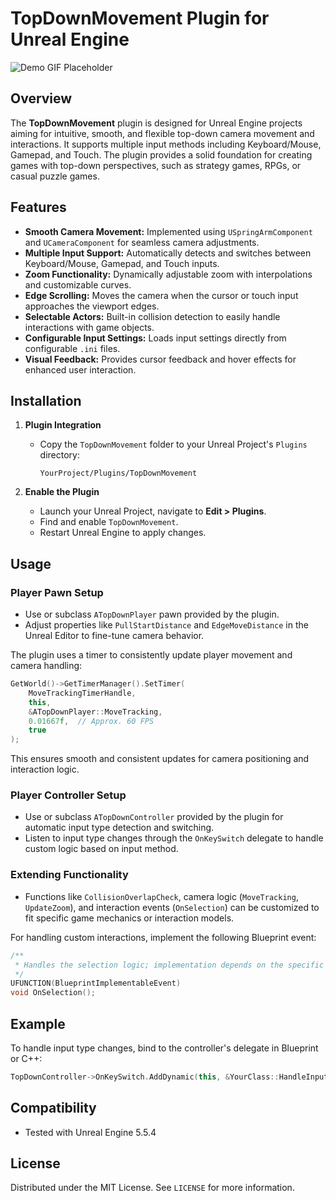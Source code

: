 # TopDownMovement Plugin for Unreal Engine

![Demo GIF Placeholder](YourDemoGIF.gif)

## Overview

The **TopDownMovement** plugin is designed for Unreal Engine projects aiming for intuitive, smooth, and flexible top-down camera movement and interactions. It supports multiple input methods including Keyboard/Mouse, Gamepad, and Touch. The plugin provides a solid foundation for creating games with top-down perspectives, such as strategy games, RPGs, or casual puzzle games.

## Features

- **Smooth Camera Movement:** Implemented using `USpringArmComponent` and `UCameraComponent` for seamless camera adjustments.
- **Multiple Input Support:** Automatically detects and switches between Keyboard/Mouse, Gamepad, and Touch inputs.
- **Zoom Functionality:** Dynamically adjustable zoom with interpolations and customizable curves.
- **Edge Scrolling:** Moves the camera when the cursor or touch input approaches the viewport edges.
- **Selectable Actors:** Built-in collision detection to easily handle interactions with game objects.
- **Configurable Input Settings:** Loads input settings directly from configurable `.ini` files.
- **Visual Feedback:** Provides cursor feedback and hover effects for enhanced user interaction.

## Installation

1. **Plugin Integration**

   - Copy the `TopDownMovement` folder to your Unreal Project's `Plugins` directory:
     ```
     YourProject/Plugins/TopDownMovement
     ```

2. **Enable the Plugin**

   - Launch your Unreal Project, navigate to **Edit > Plugins**.
   - Find and enable `TopDownMovement`.
   - Restart Unreal Engine to apply changes.

## Usage

### Player Pawn Setup

- Use or subclass `ATopDownPlayer` pawn provided by the plugin.
- Adjust properties like `PullStartDistance` and `EdgeMoveDistance` in the Unreal Editor to fine-tune camera behavior.

The plugin uses a timer to consistently update player movement and camera handling:

```cpp
GetWorld()->GetTimerManager().SetTimer(
    MoveTrackingTimerHandle,
    this,
    &ATopDownPlayer::MoveTracking,
    0.01667f,  // Approx. 60 FPS
    true
);
```

This ensures smooth and consistent updates for camera positioning and interaction logic.

### Player Controller Setup

- Use or subclass `ATopDownController` provided by the plugin for automatic input type detection and switching.
- Listen to input type changes through the `OnKeySwitch` delegate to handle custom logic based on input method.

### Extending Functionality

- Functions like `CollisionOverlapCheck`, camera logic (`MoveTracking`, `UpdateZoom`), and interaction events (`OnSelection`) can be customized to fit specific game mechanics or interaction models.

For handling custom interactions, implement the following Blueprint event:

```cpp
/**
 * Handles the selection logic; implementation depends on the specific project requirements.
 */
UFUNCTION(BlueprintImplementableEvent)
void OnSelection();
```

## Example

To handle input type changes, bind to the controller's delegate in Blueprint or C++:

```cpp
TopDownController->OnKeySwitch.AddDynamic(this, &YourClass::HandleInputSwitch);
```

## Compatibility

- Tested with Unreal Engine 5.5.4

## License

Distributed under the MIT License. See `LICENSE` for more information.
